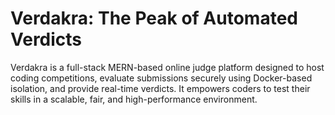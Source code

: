 # Verdakra: The Peak of Automated Verdicts
Verdakra is a full-stack MERN-based online judge platform designed to host coding competitions, evaluate submissions securely using Docker-based isolation, and provide real-time verdicts. It empowers coders to test their skills in a scalable, fair, and high-performance environment.
